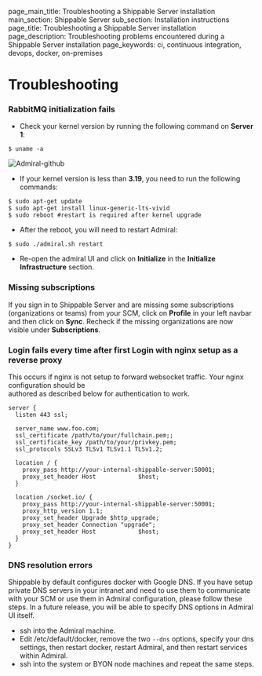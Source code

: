page_main_title: Troubleshooting a Shippable Server installation
main_section: Shippable Server
sub_section: Installation instructions
page_title: Troubleshooting a Shippable Server installation
page_description: Troubleshooting problems encountered during a Shippable Server installation
page_keywords: ci, continuous integration, devops, docker, on-premises

# Troubleshooting

### RabbitMQ initialization fails

* Check your kernel version by running the following command on **Server 1**:

```
$ uname -a
```

<img src="/images/platform/tutorial/server/kernel-version.png" alt="Admiral-github">

* If your kernel version is less than **3.19**, you need to run the following commands:

```
$ sudo apt-get update
$ sudo apt-get install linux-generic-lts-vivid
$ sudo reboot #restart is required after kernel upgrade
```

* After the reboot, you will need to restart Admiral:

```
$ sudo ./admiral.sh restart
```

* Re-open the admiral UI and click on **Initialize** in the **Initialize Infrastructure** section.

### Missing subscriptions

If you sign in to Shippable Server and are missing some subscriptions (organizations or teams) from your SCM, click on **Profile** in your left navbar and then click on **Sync**. Recheck if the missing organizations are now visible under **Subscriptions**.

### Login fails every time after first Login with nginx setup as a reverse proxy

This occurs if nginx is not setup to forward websocket traffic. Your nginx configuration should be  
authored as described below for authentication to work.

```
server {
  listen 443 ssl;

  server_name www.foo.com;
  ssl_certificate /path/to/your/fullchain.pem;;
  ssl_certificate_key /path/to/your/privkey.pem;
  ssl_protocols SSLv3 TLSv1 TLSv1.1 TLSv1.2;

  location / {
    proxy_pass http://your-internal-shippable-server:50001;
    proxy_set_header Host            $host;
  }

  location /socket.io/ {
    proxy_pass http://your-internal-shippable-server:50001;
    proxy_http_version 1.1;
    proxy_set_header Upgrade $http_upgrade;
    proxy_set_header Connection "upgrade";
    proxy_set_header Host            $host;
  }
}
```

### DNS resolution errors

Shippable by default configures docker with Google DNS. If you have setup private DNS servers in your intranet and need to use them to communicate with your SCM or use them in Admiral configuration, please follow these steps. In a future release, you will
be able to specify DNS options in Admiral UI itself.

* ssh into the Admiral machine.
* Edit /etc/default/docker, remove the two `--dns` options, specify your dns settings, then restart docker, restart Admiral, and then restart services within Admiral.
* ssh into the system or BYON node machines and repeat the same steps.
